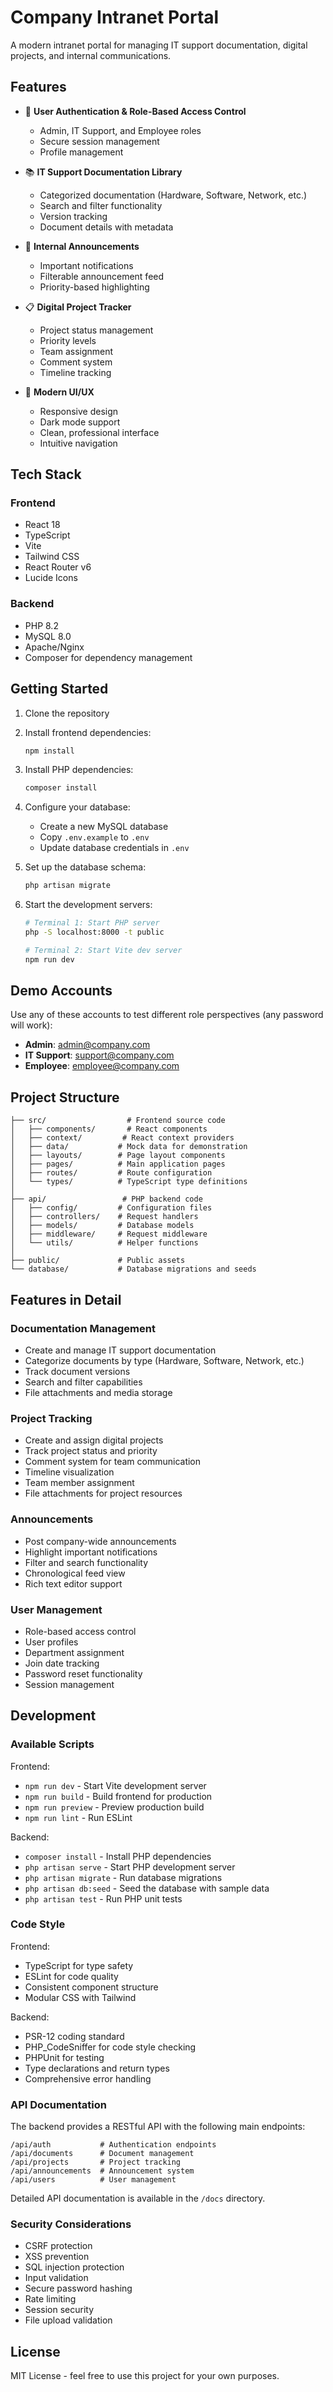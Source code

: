 # Company Intranet Portal

A modern intranet portal for managing IT support documentation, digital projects, and internal communications.

## Features

- 🔐 **User Authentication & Role-Based Access Control**
  - Admin, IT Support, and Employee roles
  - Secure session management
  - Profile management

- 📚 **IT Support Documentation Library**
  - Categorized documentation (Hardware, Software, Network, etc.)
  - Search and filter functionality
  - Version tracking
  - Document details with metadata

- 📢 **Internal Announcements**
  - Important notifications
  - Filterable announcement feed
  - Priority-based highlighting

- 📋 **Digital Project Tracker**
  - Project status management
  - Priority levels
  - Team assignment
  - Comment system
  - Timeline tracking

- 🎨 **Modern UI/UX**
  - Responsive design
  - Dark mode support
  - Clean, professional interface
  - Intuitive navigation

## Tech Stack

### Frontend
- React 18
- TypeScript
- Vite
- Tailwind CSS
- React Router v6
- Lucide Icons

### Backend
- PHP 8.2
- MySQL 8.0
- Apache/Nginx
- Composer for dependency management

## Getting Started

1. Clone the repository

2. Install frontend dependencies:
   ```bash
   npm install
   ```

3. Install PHP dependencies:
   ```bash
   composer install
   ```

4. Configure your database:
   - Create a new MySQL database
   - Copy `.env.example` to `.env`
   - Update database credentials in `.env`

5. Set up the database schema:
   ```bash
   php artisan migrate
   ```

6. Start the development servers:
   ```bash
   # Terminal 1: Start PHP server
   php -S localhost:8000 -t public

   # Terminal 2: Start Vite dev server
   npm run dev
   ```

## Demo Accounts

Use any of these accounts to test different role perspectives (any password will work):

- **Admin**: admin@company.com
- **IT Support**: support@company.com
- **Employee**: employee@company.com

## Project Structure

```
├── src/                  # Frontend source code
│   ├── components/       # React components
│   ├── context/         # React context providers
│   ├── data/           # Mock data for demonstration
│   ├── layouts/        # Page layout components
│   ├── pages/          # Main application pages
│   ├── routes/         # Route configuration
│   └── types/          # TypeScript type definitions
│
├── api/                 # PHP backend code
│   ├── config/         # Configuration files
│   ├── controllers/    # Request handlers
│   ├── models/         # Database models
│   ├── middleware/     # Request middleware
│   └── utils/          # Helper functions
│
├── public/             # Public assets
└── database/           # Database migrations and seeds
```

## Features in Detail

### Documentation Management
- Create and manage IT support documentation
- Categorize documents by type (Hardware, Software, Network, etc.)
- Track document versions
- Search and filter capabilities
- File attachments and media storage

### Project Tracking
- Create and assign digital projects
- Track project status and priority
- Comment system for team communication
- Timeline visualization
- Team member assignment
- File attachments for project resources

### Announcements
- Post company-wide announcements
- Highlight important notifications
- Filter and search functionality
- Chronological feed view
- Rich text editor support

### User Management
- Role-based access control
- User profiles
- Department assignment
- Join date tracking
- Password reset functionality
- Session management

## Development

### Available Scripts

Frontend:
- `npm run dev` - Start Vite development server
- `npm run build` - Build frontend for production
- `npm run preview` - Preview production build
- `npm run lint` - Run ESLint

Backend:
- `composer install` - Install PHP dependencies
- `php artisan serve` - Start PHP development server
- `php artisan migrate` - Run database migrations
- `php artisan db:seed` - Seed the database with sample data
- `php artisan test` - Run PHP unit tests

### Code Style

Frontend:
- TypeScript for type safety
- ESLint for code quality
- Consistent component structure
- Modular CSS with Tailwind

Backend:
- PSR-12 coding standard
- PHP_CodeSniffer for code style checking
- PHPUnit for testing
- Type declarations and return types
- Comprehensive error handling

### API Documentation

The backend provides a RESTful API with the following main endpoints:

```
/api/auth           # Authentication endpoints
/api/documents      # Document management
/api/projects       # Project tracking
/api/announcements  # Announcement system
/api/users          # User management
```

Detailed API documentation is available in the `/docs` directory.

### Security Considerations

- CSRF protection
- XSS prevention
- SQL injection protection
- Input validation
- Secure password hashing
- Rate limiting
- Session security
- File upload validation

## License

MIT License - feel free to use this project for your own purposes.